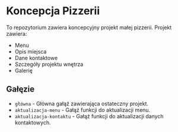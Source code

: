 # Koncepcja Pizzerii

To repozytorium zawiera koncepcyjny projekt małej pizzerii. Projekt zawiera:

- Menu
- Opis miejsca
- Dane kontaktowe
- Szczegóły projektu wnętrza
- Galerię

## Gałęzie
- `główna` - Główna gałąź zawierająca ostateczny projekt.
- `aktualizacja-menu` - Gałąź funkcji do aktualizacji menu.
- `aktualizacja-kontaktu` - Gałąź funkcji do aktualizacji danych kontaktowych.
